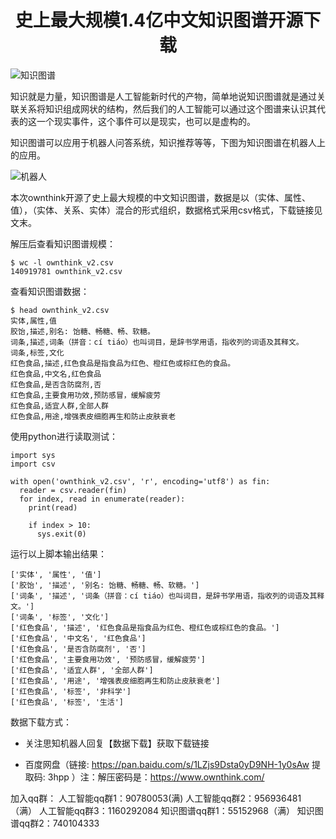 <h1 align = "center">史上最大规模1.4亿中文知识图谱开源下载</h1>

![知识图谱](img/kg.png)

知识就是力量，知识图谱是人工智能新时代的产物，简单地说知识图谱就是通过关联关系将知识组成网状的结构，然后我们的人工智能可以通过这个图谱来认识其代表的这一个现实事件，这个事件可以是现实，也可以是虚构的。

知识图谱可以应用于机器人问答系统，知识推荐等等，下图为知识图谱在机器人上的应用。

![机器人](img/bot.png)

本次ownthink开源了史上最大规模的中文知识图谱，数据是以（实体、属性、值），（实体、关系、实体）混合的形式组织，数据格式采用csv格式，下载链接见文末。

解压后查看知识图谱规模：
```shell
$ wc -l ownthink_v2.csv
140919781 ownthink_v2.csv
```

查看知识图谱数据：
```shell
$ head ownthink_v2.csv
实体,属性,值
胶饴,描述,别名: 饴糖、畅糖、畅、软糖。
词条,描述,词条（拼音：cí tiáo）也叫词目，是辞书学用语，指收列的词语及其释文。
词条,标签,文化
红色食品,描述,红色食品是指食品为红色、橙红色或棕红色的食品。
红色食品,中文名,红色食品
红色食品,是否含防腐剂,否
红色食品,主要食用功效,预防感冒，缓解疲劳
红色食品,适宜人群,全部人群
红色食品,用途,增强表皮细胞再生和防止皮肤衰老
```

使用python进行读取测试：
```python3
import sys
import csv

with open('ownthink_v2.csv', 'r', encoding='utf8') as fin:
  reader = csv.reader(fin)
  for index, read in enumerate(reader):
    print(read)
    
    if index > 10:
      sys.exit(0)
```

运行以上脚本输出结果：
```shell
['实体', '属性', '值']
['胶饴', '描述', '别名: 饴糖、畅糖、畅、软糖。']
['词条', '描述', '词条（拼音：cí tiáo）也叫词目，是辞书学用语，指收列的词语及其释文。']
['词条', '标签', '文化']
['红色食品', '描述', '红色食品是指食品为红色、橙红色或棕红色的食品。']
['红色食品', '中文名', '红色食品']
['红色食品', '是否含防腐剂', '否']
['红色食品', '主要食用功效', '预防感冒，缓解疲劳']
['红色食品', '适宜人群', '全部人群']
['红色食品', '用途', '增强表皮细胞再生和防止皮肤衰老']
['红色食品', '标签', '非科学']
['红色食品', '标签', '生活']
```

数据下载方式：

* 关注思知机器人回复【数据下载】获取下载链接

* 百度网盘（链接: https://pan.baidu.com/s/1LZjs9Dsta0yD9NH-1y0sAw 提取码: 3hpp ）注：解压密码是：https://www.ownthink.com/

加入qq群：
人工智能qq群1：90780053(满)
人工智能qq群2：956936481（满）
人工智能qq群3：1160292084
知识图谱qq群1：55152968（满）
知识图谱qq群2：740104333


